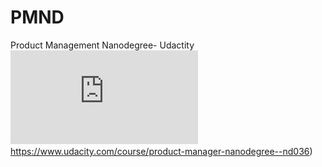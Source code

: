# PMND
Product Management Nanodegree- Udactity
[![Product+Manager+Nanodegree+Program+Syllabus.pdf](https://github.com/dianavile/PMND/blob/main/Product%2BManager%2BNanodegree%2BProgram%2BSyllabus.pdf)](https://www.udacity.com/course/product-manager-nanodegree--nd036)https://www.udacity.com/course/product-manager-nanodegree--nd036) 
